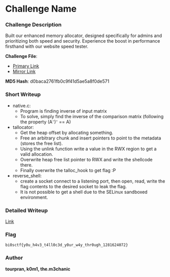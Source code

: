 # Challenge Name

### Challenge Description

Built our enhanced memory allocator, designed specifically for admins and prioritizing both speed and security. Experience the boost in performance firsthand with our website speed tester.

**Challenge File**:
+ [Primary Link](https://drive.google.com/file/d/1NDx4IsIp-01LVrPKhcDwknG7u8v8WFZa/view?usp=sharing)
+ [Mirror Link](https://1drv.ms/u/s!AnRA0IqCqZajjS4tx8DPVuOVOxbC?e=kbC8jA)

**MD5 Hash**: d0baca2761fb0c9f41d5ae5a8f0de571

### Short Writeup

+ native.c: 
    - Program is finding inverse of input matrix 
    - To solve, simply find the inverse of the comparison matrix (following the property (A⁻)⁻ == A)
+ tallocator: 
    - Get the heap offset by allocating something. 
    - Free an arbitrary chunk and insert pointers to point to the metadata (stores the free list).
    - Using the unlink function write a value in the RWX region to get a valid allocation. 
    - Overwrite heap free list pointer to RWX and write the shellcode there. 
    - Finally overwrite the talloc_hook to get flag :P
+ reverse_shell: 
    - create a socket connect to a listening port, then open, read, write the flag contents to the desired socket to leak the flag.
    - It is not possible to get a shell due to the SELinux sandboxed environment.

### Detailed Writeup

[Link](https://blog.bi0s.in/2024/02/26/Pwn/Tallocator-bi0sctf2024/)

### Flag

``bi0sctf{y0u_h4v3_t4ll0c3d_y0ur_w4y_thr0ugh_1281624072}``

### Author

**tourpran, k0m1, the.m3chanic**
